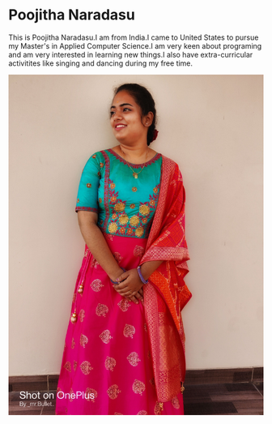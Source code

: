 # Poojitha Naradasu

This is Poojitha Naradasu.I am from India.I came to United States to pursue my Master's in Applied Computer Science.I am very keen about programing and am very interested in learning new things.I also have extra-curricular activitites like singing and dancing during my free time.

![Click here to know about me](https://github.com/Poojitha2405/assignment2-naradasu/blob/main/MyImage.jpg)